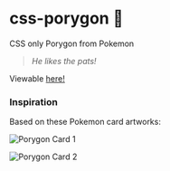 # css-porygon 💠
CSS only Porygon from Pokemon

> *He likes the pats!*

Viewable [here!](https://daviddeejjames.github.io/css-porygon/)

### Inspiration
Based on these Pokemon card artworks:

![Porygon Card 1](http://static.api6.studiobebop.net/pokemon_data/card_images/Porygon__81_106__Great_Encounters.jpg)

![Porygon Card 2](http://static.api6.studiobebop.net/pokemon_data/card_images/Porygon__71_108__Evolutions.jpg)

